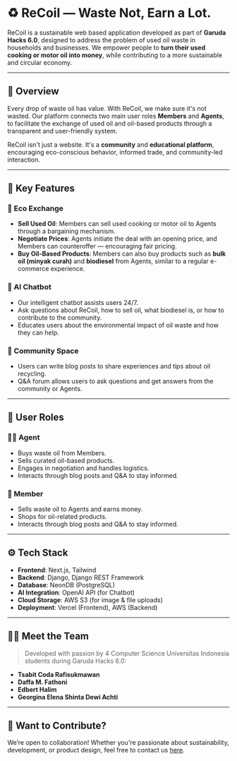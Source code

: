 # ♻️ ReCoil — Waste Not, Earn a Lot.  

ReCoil is a sustainable web based application developed as part of **Garuda Hacks 6.0**, designed to address the problem of used oil waste in households and businesses. We empower people to **turn their used cooking or motor oil into money**, while contributing to a more sustainable and circular economy.

---

## 🌟 Overview

Every drop of waste oil has value. With ReCoil, we make sure it's not wasted. Our platform connects two main user roles **Members** and **Agents**, to facilitate the exchange of used oil and oil-based products through a transparent and user-friendly system.

ReCoil isn't just a website. It's a **community** and **educational platform**, encouraging eco-conscious behavior, informed trade, and community-led interaction.

---

## 📱 Key Features

### 🔄 Eco Exchange  
- **Sell Used Oil**: Members can sell used cooking or motor oil to Agents through a bargaining mechanism.  
- **Negotiate Prices**: Agents initiate the deal with an opening price, and Members can counteroffer — encouraging fair pricing.  
- **Buy Oil-Based Products**: Members can also buy products such as **bulk oil (minyak curah)** and **biodiesel** from Agents, similar to a regular e-commerce experience.

### 🤖 AI Chatbot  
- Our intelligent chatbot assists users 24/7.  
- Ask questions about ReCoil, how to sell oil, what biodiesel is, or how to contribute to the community.  
- Educates users about the environmental impact of oil waste and how they can help.

### 🌱 Community Space  
- Users can write blog posts to share experiences and tips about oil recycling.  
- Q&A forum allows users to ask questions and get answers from the community or Agents.

---

## 👤 User Roles

### 👨‍🔧 Agent  
- Buys waste oil from Members.  
- Sells curated oil-based products.  
- Engages in negotiation and handles logistics.
- Interacts through blog posts and Q&A to stay informed.

### 👥 Member  
- Sells waste oil to Agents and earns money.  
- Shops for oil-related products.  
- Interacts through blog posts and Q&A to stay informed.

---

## ⚙️ Tech Stack

- **Frontend**: Next.js, Tailwind  
- **Backend**: Django, Django REST Framework  
- **Database**: NeonDB (PostgreSQL)  
- **AI Integration**: OpenAI API (for Chatbot)  
- **Cloud Storage**: AWS S3 (for image & file uploads)  
- **Deployment**: Vercel (Frontend), AWS (Backend)

---

## 👨‍💻 Meet the Team

> Developed with passion by 4 Computer Science Universitas Indonesia students during Garuda Hacks 6.0:

- **Tsabit Coda Rafisukmawan**
- **Daffa M. Fathoni**
- **Edbert Halim**
- **Georgina Elena Shinta Dewi Achti**

---

## 📣 Want to Contribute?
We’re open to collaboration! Whether you're passionate about sustainability, development, or product design, feel free to contact us [here](https://www.instagram.com/codarafii).